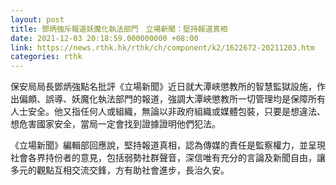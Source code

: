 ```yaml
---
layout: post
title: 鄧炳強斥報道妖魔化執法部門　立場新聞：堅持報道真相
date: 2021-12-03 20:18:59.000000000 +08:00
link: https://news.rthk.hk/rthk/ch/component/k2/1622672-20211203.htm
categories: rthk
---
```


保安局局長鄧炳強點名批評《立場新聞》近日就大潭峽懲教所的智慧監獄設施，作出偏頗、誤導、妖魔化執法部門的報道，強調大潭峽懲教所一切管理均是保障所有人士安全。他又指任何人或組織，無論以非政府組織或媒體包裝，只要是想違法、想危害國家安全，當局一定會找到證據證明他們犯法。

《立場新聞》編輯部回應說，堅持報道真相，認為傳媒的責任是監察權力，並呈現社會各界持份者的意見，包括弱勢社群聲音，深信唯有充分的言論及新聞自由，讓多元的觀點互相交流交鋒，方有助社會進步，長治久安。
